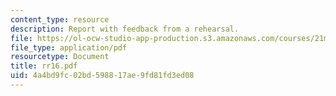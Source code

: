 ```yaml
---
content_type: resource
description: Report with feedback from a rehearsal.
file: https://ol-ocw-studio-app-production.s3.amazonaws.com/courses/21m-873-theater-arts-topics-suburbia-january-iap-2008/4a4bd9fc02bd598817ae9fd81fd3ed08_rr16.pdf
file_type: application/pdf
resourcetype: Document
title: rr16.pdf
uid: 4a4bd9fc-02bd-5988-17ae-9fd81fd3ed08
---
```

